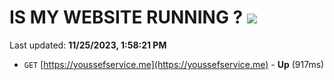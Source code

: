 # IS MY WEBSITE RUNNING ? [![](https://img.shields.io/static/v1?label=Sponsor&message=%E2%9D%A4&logo=GitHub&color=%23fe8e86)](https://github.com/sponsors/<username>)

Last updated: **11/25/2023, 1:58:21 PM**

- `GET` [https://youssefservice.me](https://youssefservice.me) - **Up** (917ms)
